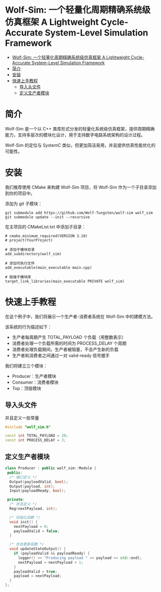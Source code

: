 # Wolf-Sim: 一个轻量化周期精确系统级仿真框架 A Lightweight Cycle-Accurate System-Level Simulation Framework


<!-- 目录 -->
- [Wolf-Sim: 一个轻量化周期精确系统级仿真框架 A Lightweight Cycle-Accurate System-Level Simulation Framework](#wolf-sim-一个轻量化周期精确系统级仿真框架-a-lightweight-cycle-accurate-system-level-simulation-framework)
- [简介](#简介)
- [安装](#安装)
- [快速上手教程](#快速上手教程)
  - [导入头文件](#导入头文件)
  - [定义生产者模块](#定义生产者模块)
  
# 简介

Wolf-Sim 是一个以 C++ 类库形式分发的轻量化系统级仿真框架，提供周期精确能力，支持多层次的模块化设计，用于支持数字电路系统架构的设计过程。

Wolf-Sim 的定位与 SystemC 类似，但更加简洁易用，并且提供仿真性能优化的可能性。

# 安装

我们推荐使用 CMake 来构建 Wolf-Sim 项目，将 Wolf-Sim 作为一个子目录添加到你的项目中。

添加为 git 子模块：

```
git submodule add https://github.com/Wolf-Tungsten/wolf-sim wolf_sim
git submodule update --init --recursive
```

在主项目的 CMakeList.txt 中添加子目录：
```
# cmake_minimum_required(VERSION 3.10)
# project(YourProject)

# 添加子模块目录
add_subdirectory(wolf_sim)

# 添加可执行文件
add_executable(main_executable main.cpp)

# 链接子模块库
target_link_libraries(main_executable PRIVATE wolf_sim)
```

# 快速上手教程

在这个例子中，我们将展示一个生产者-消费者系统在 Wolf-Sim 中的建模方法。

该系统的行为描述如下：
* 生产者每周期产生 TOTAL_PAYLOAD 个负载（用整数表示）
* 消费者处理一个负载所需的时间为 PROCESS_DELAY 个周期
* 消费者处理负载期间，生产者被阻塞，不会产生新的负载
* 生产者和消费者之间通过一对 valid-ready 信号握手

我们将建立三个模块：
* Producer：生产者模块
* Consumer：消费者模块
* Top：顶层模块



## 导入头文件

并且定义一些常量
    
```cpp
#include "wolf_sim.h"

const int TOTAL_PAYLOAD = 20;
const int PROCESS_DELAY = 3;
```

## 定义生产者模块

```cpp
class Producer : public wolf_sim::Module {
 public:
  /* 端口定义 */
  Output(payloadValid, bool);
  Output(payload, int);
  Input(payloadReady, bool);

 private:
  /* 状态定义 */
  Reg(nextPayload, int);

  /* 初始化函数 */
  void init() {
    nextPayload = 0;
    payloadValid = false;
  }

  /* 状态更新函数 */
  void updateStateOutput() {
    if (payloadValid && payloadReady) {
      logger() << "Producing payload " << payload << std::endl;
      nextPayload = nextPayload + 1;
    }
    payloadValid = true;
    payload = nextPayload;
  }
};
```


